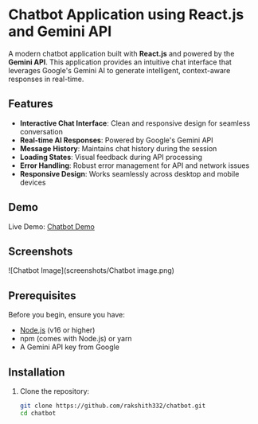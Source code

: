 # Chatbot Application using React.js and Gemini API

A modern chatbot application built with **React.js** and powered by the **Gemini API**. This application provides an intuitive chat interface that leverages Google's Gemini AI to generate intelligent, context-aware responses in real-time.

## Features

- **Interactive Chat Interface**: Clean and responsive design for seamless conversation
- **Real-time AI Responses**: Powered by Google's Gemini API
- **Message History**: Maintains chat history during the session
- **Loading States**: Visual feedback during API processing
- **Error Handling**: Robust error management for API and network issues
- **Responsive Design**: Works seamlessly across desktop and mobile devices

## Demo

Live Demo: [Chatbot Demo](https://chatbot-sigma-sandy-68.vercel.app/)

## Screenshots

![Chatbot Image](screenshots/Chatbot image.png)
## Prerequisites

Before you begin, ensure you have:
- [Node.js](https://nodejs.org/) (v16 or higher)
- npm (comes with Node.js) or yarn
- A Gemini API key from Google

## Installation

1. Clone the repository:
   ```bash
   git clone https://github.com/rakshith332/chatbot.git
   cd chatbot
